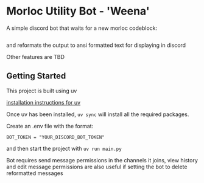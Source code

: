 # Morloc Utility Bot - 'Weena'

A simple discord bot that waits for a new morloc codeblock:

> ```morloc

and reformats the output to ansi formatted text for displaying in discord

Other features are TBD

## Getting Started
This project is built using uv

[installation instructions for uv](https://docs.astral.sh/uv/getting-started/installation/#standalone-installer)

Once uv has been installed, `uv sync` will install all the required packages.

Create an .env file with the format:

```
BOT_TOKEN = "YOUR_DISCORD_BOT_TOKEN"
```

and then start the project with `uv run main.py` 


Bot requires send message permissions in the channels it joins, view history and edit message permissions are also useful if setting the bot to delete reformatted messages
